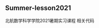 <!--
 * @author: Bodan Chen
 * @Date: 2021-07-16 12:08:29
 * @LastEditors: Bodan Chen
 * @LastEditTime: 2021-07-16 12:09:03
 * @Email: 18377475@buaa.edu.cn
-->
## Summer-lesson2021

北航数学科学学院2021暑期实习课程
相关代码
